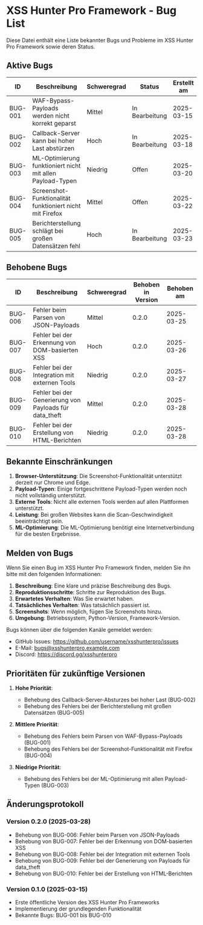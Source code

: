 # XSS Hunter Pro Framework - Bug List

Diese Datei enthält eine Liste bekannter Bugs und Probleme im XSS Hunter Pro Framework sowie deren Status.

## Aktive Bugs

| ID | Beschreibung | Schweregrad | Status | Erstellt am | Aktualisiert am |
|----|--------------|-------------|--------|------------|----------------|
| BUG-001 | WAF-Bypass-Payloads werden nicht korrekt geparst | Mittel | In Bearbeitung | 2025-03-15 | 2025-03-28 |
| BUG-002 | Callback-Server kann bei hoher Last abstürzen | Hoch | In Bearbeitung | 2025-03-18 | 2025-03-27 |
| BUG-003 | ML-Optimierung funktioniert nicht mit allen Payload-Typen | Niedrig | Offen | 2025-03-20 | 2025-03-20 |
| BUG-004 | Screenshot-Funktionalität funktioniert nicht mit Firefox | Mittel | Offen | 2025-03-22 | 2025-03-22 |
| BUG-005 | Berichterstellung schlägt bei großen Datensätzen fehl | Hoch | In Bearbeitung | 2025-03-23 | 2025-03-28 |

## Behobene Bugs

| ID | Beschreibung | Schweregrad | Behoben in Version | Behoben am |
|----|--------------|-------------|-------------------|------------|
| BUG-006 | Fehler beim Parsen von JSON-Payloads | Mittel | 0.2.0 | 2025-03-25 |
| BUG-007 | Fehler bei der Erkennung von DOM-basierten XSS | Hoch | 0.2.0 | 2025-03-26 |
| BUG-008 | Fehler bei der Integration mit externen Tools | Niedrig | 0.2.0 | 2025-03-27 |
| BUG-009 | Fehler bei der Generierung von Payloads für data_theft | Mittel | 0.2.0 | 2025-03-28 |
| BUG-010 | Fehler bei der Erstellung von HTML-Berichten | Niedrig | 0.2.0 | 2025-03-28 |

## Bekannte Einschränkungen

1. **Browser-Unterstützung**: Die Screenshot-Funktionalität unterstützt derzeit nur Chrome und Edge.
2. **Payload-Typen**: Einige fortgeschrittene Payload-Typen werden noch nicht vollständig unterstützt.
3. **Externe Tools**: Nicht alle externen Tools werden auf allen Plattformen unterstützt.
4. **Leistung**: Bei großen Websites kann die Scan-Geschwindigkeit beeinträchtigt sein.
5. **ML-Optimierung**: Die ML-Optimierung benötigt eine Internetverbindung für die besten Ergebnisse.

## Melden von Bugs

Wenn Sie einen Bug im XSS Hunter Pro Framework finden, melden Sie ihn bitte mit den folgenden Informationen:

1. **Beschreibung**: Eine klare und präzise Beschreibung des Bugs.
2. **Reproduktionsschritte**: Schritte zur Reproduktion des Bugs.
3. **Erwartetes Verhalten**: Was Sie erwartet haben.
4. **Tatsächliches Verhalten**: Was tatsächlich passiert ist.
5. **Screenshots**: Wenn möglich, fügen Sie Screenshots hinzu.
6. **Umgebung**: Betriebssystem, Python-Version, Framework-Version.

Bugs können über die folgenden Kanäle gemeldet werden:

- GitHub Issues: https://github.com/username/xsshunterpro/issues
- E-Mail: bugs@xsshunterpro.example.com
- Discord: https://discord.gg/xsshunterpro

## Prioritäten für zukünftige Versionen

1. **Hohe Priorität**:
   - Behebung des Callback-Server-Absturzes bei hoher Last (BUG-002)
   - Behebung des Fehlers bei der Berichterstellung mit großen Datensätzen (BUG-005)

2. **Mittlere Priorität**:
   - Behebung des Fehlers beim Parsen von WAF-Bypass-Payloads (BUG-001)
   - Behebung des Fehlers bei der Screenshot-Funktionalität mit Firefox (BUG-004)

3. **Niedrige Priorität**:
   - Behebung des Fehlers bei der ML-Optimierung mit allen Payload-Typen (BUG-003)

## Änderungsprotokoll

### Version 0.2.0 (2025-03-28)

- Behebung von BUG-006: Fehler beim Parsen von JSON-Payloads
- Behebung von BUG-007: Fehler bei der Erkennung von DOM-basierten XSS
- Behebung von BUG-008: Fehler bei der Integration mit externen Tools
- Behebung von BUG-009: Fehler bei der Generierung von Payloads für data_theft
- Behebung von BUG-010: Fehler bei der Erstellung von HTML-Berichten

### Version 0.1.0 (2025-03-15)

- Erste öffentliche Version des XSS Hunter Pro Frameworks
- Implementierung der grundlegenden Funktionalität
- Bekannte Bugs: BUG-001 bis BUG-010
